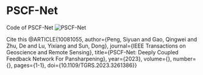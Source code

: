 # PSCF-Net
Code of PSCF-Net
![PSCF-Net](https://user-images.githubusercontent.com/18655392/227705127-7dec6638-86fb-4d66-b3f8-1233d62a60a5.png)

Cite this 
@ARTICLE{10081055,
  author={Peng, Siyuan and Gao, Qingwei and Zhu, De and Lu, Yixiang and Sun, Dong},
  journal={IEEE Transactions on Geoscience and Remote Sensing}, 
  title={PSCF-Net: Deeply Coupled Feedback Network For Pansharpening}, 
  year={2023},
  volume={},
  number={},
  pages={1-1},
  doi={10.1109/TGRS.2023.3261386}}
